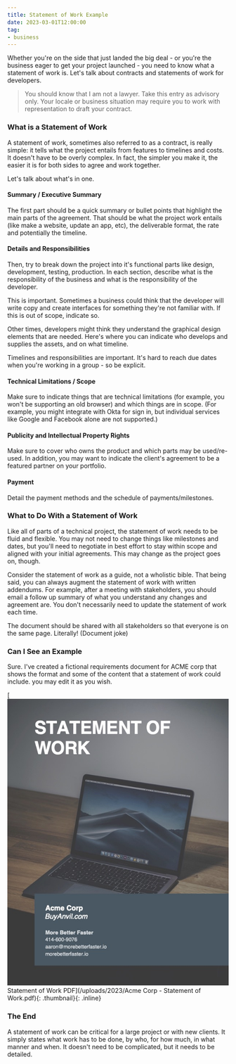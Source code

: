 ```yaml
---
title: Statement of Work Example
date: 2023-03-01T12:00:00
tag:
- business
---
```

Whether you're on the side that just landed the big deal - or you're the business eager to get your project launched - you need to know what a statement of work is.  Let's talk about contracts and statements of work for developers.

<!--more-->

> You should know that I am not a lawyer. Take this entry as advisory only. Your locale or business situation may require you to work with representation to draft your contract.

### What is a Statement of Work

A statement of work, sometimes also referred to as a contract, is really simple: it tells what the project entails from features to timelines and costs. It doesn't have to be overly complex.  In fact, the simpler you make it, the easier it is for both sides to agree and work together.  

Let's talk about what's in one.

#### Summary / Executive Summary

The first part should be a quick summary or bullet points that highlight the main parts of the agreement. That should be what the project work entails (like make a website, update an app, etc), the deliverable format, the rate and potentially the timeline.

#### Details and Responsibilities

Then, try to break down the project into it's functional parts like design, development, testing, production.  In each section, describe what is the responsibility of the business and what is the responsibility of the developer.

This is important. Sometimes a business could think that the developer will write copy and create interfaces for something they're not familiar with. If this is out of scope, indicate so.

Other times, developers might think they understand the graphical design elements that are needed.  Here's where you can indicate who develops and supplies the assets, and on what timeline.

Timelines and responsibilities are important.  It's hard to reach due dates when you're working in a group - so be explicit.

#### Technical Limitations / Scope

Make sure to indicate things that are technical limitations (for example, you won't be supporting an old browser) and which things are in scope. (For example, you might integrate with Okta for sign in, but individual services like Google and Facebook alone are not supported.)

#### Publicity and Intellectual Property Rights

Make sure to cover who owns the product and which parts may be used/re-used.  In addition, you may want to indicate the client's agreement to be a featured partner on your portfolio.

#### Payment

Detail the payment methods and the schedule of payments/milestones.

### What to Do With a Statement of Work

Like all of parts of a technical project, the statement of work needs to be fluid and flexible.  You may not need to change things like milestones and dates, but you'll need to negotiate in best effort to stay within scope and aligned with your initial agreements.  This may change as the project goes on, though.

Consider the statement of work as a guide, not a wholistic bible.  That being said, you can always augment the statement of work with written addendums.  For example, after a meeting with stakeholders, you should email a follow up summary of what you understand any changes and agreement are. You don't necessarily need to update the statement of work each time.

The document should be shared with all stakeholders so that everyone is on the same page. Literally! (Document joke)

### Can I See an Example

Sure.  I've created a fictional requirements document for ACME corp that shows the format and some of the content that a statement of work could include.  you may edit it as you wish.

[![ACME Corp - Statement of Work PDF](/uploads/2023/statement-of-work-doc-thumbnail.jpg) Statement of Work PDF](/uploads/2023/Acme Corp - Statement of Work.pdf){: .thumbnail}{: .inline}

### The End

A statement of work can be critical for a large project or with new clients.  It simply states what work has to be done, by who, for how much, in what manner and when.  It doesn't need to be complicated, but it needs to be detailed.  